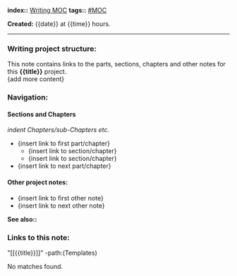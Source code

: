 **index::** [Writing MOC](app://obsidian.md/Writing%20MOC) **tags::** [#MOC](app://obsidian.md/index.html#MOC)

**Created:** {{date}} at {{time}} hours.

---
### Writing project structure:
This note contains links to the parts, sections, chapters and other notes for this **{{title}}** project.  
{add more content}
### Navigation:
#### Sections and Chapters
*indent Chapters/sub-Chapters etc.*
- {insert link to first part/chapter}
	- {insert link to section/chapter}
	- {insert link to section/chapter}
- {insert link to next part/chapter}
#### Other project notes:
- {insert link to first other note}
- {insert link to next other note}

**See also::**
### Links to this note:

"[[{{title}}]]" -path:(Templates)

No matches found.